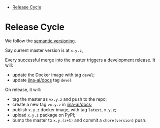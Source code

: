 <!-- START doctoc generated TOC please keep comment here to allow auto update -->
<!-- DON'T EDIT THIS SECTION, INSTEAD RE-RUN doctoc TO UPDATE -->


- [Release Cycle](#release-cycle)

<!-- END doctoc generated TOC please keep comment here to allow auto update -->

# Release Cycle

We follow the [semantic versioning](https://semver.org/).

Say current master version is at `x.y.z`,

Every successful merge into the master triggers a development release. It will: 

- update the Docker image with tag `devel`;
- update [jina-ai/docs](https://github.com/jina-ai/docs) tag `devel`

On release, it will:

- tag the master as `vx.y.z` and push to the repo;
- create a new tag `vx.y.z` in [jina-ai/docs](https://github.com/jina-ai/docs);
- publish `x.y.z` docker image, with tag `latest`, `x.y.z`;
- upload `x.y.z` package on PyPI;
- bump the master to `x.y.(z+1)` and commit a `chore(version)` push.